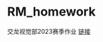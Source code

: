 # RM_homework
交龙视觉部2023赛季作业
[链接](https://robomaster.ones.pro/wiki/#/team/5kwBJjdZ/space/KfxkaxDH/page/4oHPLBUW)
